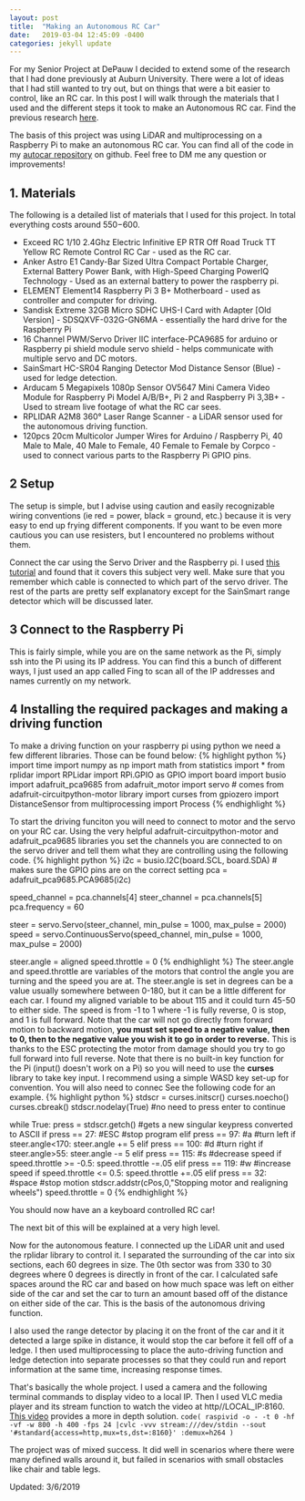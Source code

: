 ```yaml
---
layout: post
title:  "Making an Autonomous RC Car"
date:   2019-03-04 12:45:09 -0400
categories: jekyll update
---
```


For my Senior Project at DePauw I decided to extend some of the research that I had done previously at Auburn University. There were a lot of ideas that I had still wanted to try out, but on things that were a bit easier to control, like an RC car. In this post I will walk through the materials that I used and the different steps it took to make an Autonomous RC car. Find the previous research [here](http://www.masonseeger.me/jekyll/update/2018/06/05/Auburn-REU.html).

The basis of this project was using LiDAR and multiprocessing on a Raspberry Pi to make an autonomous RC car. You can find all of the code in my [autocar repository](https://github.com/masonseeger/autoCar/blob/master/keyController.py) on github. Feel free to DM me any question or improvements!

## 1. Materials ##

The following is a detailed list of materials that I used for this project. In total everything costs around $550-$600.

* Exceed RC 1/10 2.4Ghz Electric Infinitive EP RTR Off Road Truck TT Yellow RC Remote Control RC Car - used as the RC car.
* Anker Astro E1 Candy-Bar Sized Ultra Compact Portable Charger, External Battery Power Bank, with High-Speed Charging PowerIQ Technology - Used as an external battery to power the raspberry pi.
* ELEMENT Element14 Raspberry Pi 3 B+ Motherboard - used as controller and computer for driving.
* Sandisk Extreme 32GB Micro SDHC UHS-I Card with Adapter [Old Version] - SDSQXVF-032G-GN6MA - essentially the hard drive for the Raspberry Pi
* 16 Channel PWM/Servo Driver IIC interface-PCA9685 for arduino or Raspberry pi shield module servo shield - helps communicate with multiple servo and DC motors.
* SainSmart HC-SR04 Ranging Detector Mod Distance Sensor (Blue) - used for ledge detection.
* Arducam 5 Megapixels 1080p Sensor OV5647 Mini Camera Video Module for Raspberry Pi Model A/B/B+, Pi 2 and Raspberry Pi 3,3B+ - Used to stream live footage of what the RC car sees.
* RPLIDAR A2M8 360° Laser Range Scanner - a LiDAR sensor used for the autonomous driving function.
* 120pcs 20cm Multicolor Jumper Wires for Arduino / Raspberry Pi, 40 Male to Male, 40 Male to Female, 40 Female to Female by Corpco - used to connect various parts to the Raspberry Pi GPIO pins.

## 2 Setup ##
The setup is simple, but I advise using caution and easily recognizable wiring conventions (ie red = power, black = ground, etc.) because it is very easy to end up frying different components. If you want to be even more cautious you can use resisters, but I encountered no problems without them.

Connect the car using the Servo Driver and the Raspberry pi. I used [this tutorial](www.youtube.com/watch?v=byRLYkZkJZE) and found that it covers this subject very well. Make sure that you remember which cable is connected to which part of the servo driver. The rest of the parts are pretty self explanatory except for the SainSmart range detector which will be discussed later.

## 3 Connect to the Raspberry Pi ##
This is fairly simple, while you are on the same network as the Pi, simply ssh into the Pi using its IP address. You can find this a bunch of different ways, I just used an app called Fing to scan all of the IP addresses and names currently on my network.
## 4 Installing the required packages and making a driving function ##
To make a driving function on your raspberry pi using python we need a few different libraries. Those can be found below:
{% highlight python %}
import time
import numpy as np
import math
from statistics import *
from rplidar import RPLidar
import RPi.GPIO as GPIO
import board
import busio
import adafruit_pca9685
from adafruit_motor import servo # comes from adafruit-circuitpython-motor library
import curses
from gpiozero import DistanceSensor
from multiprocessing import Process
{% endhighlight %}

To start the driving funciton you will need to connect to motor and the servo on your RC car. Using the very helpful adafruit-circuitpython-motor and adafruit_pca9685 libraries you set the channels you are connected to on the servo driver and tell them what they are controlling using the following code.
{% highlight python %}
  i2c = busio.I2C(board.SCL, board.SDA) # makes sure the GPIO pins are on the correct setting
  pca = adafruit_pca9685.PCA9685(i2c)

  speed_channel = pca.channels[4]
  steer_channel = pca.channels[5]
  pca.frequency = 60

  steer = servo.Servo(steer_channel, min_pulse = 1000, max_pulse = 2000)
  speed = servo.ContinuousServo(speed_channel, min_pulse = 1000, max_pulse = 2000)

  steer.angle = aligned
  speed.throttle = 0
{% endhighlight %}
  The steer.angle and speed.throttle are variables of the motors that control the angle you are turning and the speed you are at. The steer.angle is set in degrees can be a value usually somewhere between 0-180, but it can be a little different for each car. I found my aligned variable to be about 115 and it could turn 45-50 to either side. The speed is from -1 to 1 where -1 is fully reverse, 0 is stop, and 1 is full forward. Note that the car will not go directly from forward motion to backward motion, **you must set speed to a negative value, then to 0, then to the negative value you wish it to go in order to reverse.** This is thanks to the ESC protecting the motor from damage should you try to go full forward into full reverse.
Note that there is no built-in key function for the Pi (input() doesn't work on a Pi) so you will need to use the **curses** library to take key input. I recommend using a simple WASD key set-up for convention. You will also need to connec See the following code for an example.
{% highlight python %}
stdscr = curses.initscr()
curses.noecho()
curses.cbreak()
stdscr.nodelay(True) #no need to press enter to continue

while True:
    press = stdscr.getch() #gets a new singular keypress converted to ASCII
    if press == 27: #ESC
        #stop program
    elif press == 97: #a
        #turn left
        if steer.angle<170:
            steer.angle += 5
    elif press == 100: #d
        #turn right
        if steer.angle>55:
            steer.angle -= 5
    elif press == 115: #s
        #decrease speed
        if speed.throttle >= -0.5:
            speed.throttle -=.05
    elif press == 119: #w
        #increase speed
        if speed.throttle <= 0.5:
            speed.throttle +=.05
    elif press == 32: #space
        #stop motion
        stdscr.addstr(cPos,0,"Stopping motor and realigning wheels")
            speed.throttle = 0
{% endhighlight %}

You should now have an a keyboard controlled RC car!

The next bit of this will be explained at a very high level.

Now for the autonomous feature. I connected up the LiDAR unit and used the rplidar library to control it. I separated the surrounding of the car into six sections, each 60 degrees in size. The 0th sector was from 330 to 30 degrees where 0 degrees is directly in front of the car. I calculated safe spaces around the RC car and based on how much space was left on either side of the car and set the car to turn an amount based off of the distance on either side of the car. This is the basis of the autonomous driving function.

I also used the range detector by placing it on the front of the car and it it detected a large spike in distance, it would stop the car before it fell off of a ledge. I then used multiprocessing to place the auto-driving function and ledge detection into separate processes so that they could run and report information at the same time, increasing response times.

That's basically the whole project. I used a camera and the following terminal commands to display video to a local IP. Then I used VLC media player and its stream function to watch the video at http//LOCAL_IP:8160. [This video](www.youtube.com/watch?v=JjPsW-7FUng.) provides a more in depth solution.
`code(
  raspivid -o - -t 0 -hf -vf -w 800 -h 400 -fps 24 |cvlc -vvv stream:///dev/stdin --sout '#standard{access=http,mux=ts,dst=:8160}' :demux=h264
  )`

 The project was of mixed success. It did well in scenarios where there were many defined walls around it, but failed in scenarios with small obstacles like chair and table legs.

Updated: 3/6/2019
